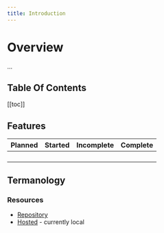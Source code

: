 ```yaml
---
title: Introduction
---
```


# Overview

...

## Table Of Contents

[[toc]]


 
## Features
 
| Planned        | Started      | Incomplete  | Complete |
| -------------- |:------------:| -----------:|:--------:|
|                |              |             |          |
|                |              |             |          |
|                |              |             |          |
|                |              |             |          |

## Termanology



### Resources

 - [Repository](https://github.com/possibly1/XyzXyz)
 - [Hosted](https://github.com/possibly1/XyzXyz) - currently local

 